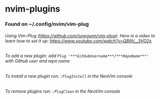 # nvim-plugins
### Found on ~/.config/nvim/vim-plug

###### Using Vim-Plug (https://github.com/junegunn/vim-plug). Here is a video to learn how to set it up: https://www.youtube.com/watch?v=QB9V__3VO2s.
###### To add a new plugin: add `Plug '***GitHubUsername***/***RepoName***'` with Github user and repo name
###### To install a new plugin run: `:PlugInstall` in the NeoVim console
###### To remove plugins run: `:PlugClean` in the NeoVim console
